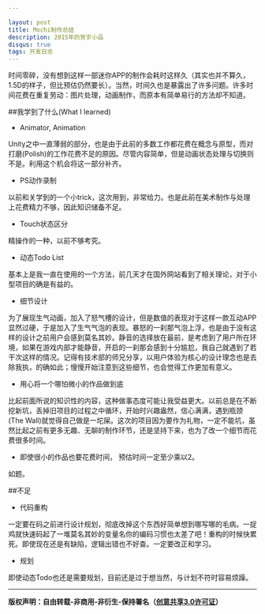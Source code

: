 ```yaml
---

layout: post
title: Mochi制作总结
description: 2015年的贺岁小品
disqus: true
tags: 开发日志
---
```

时间零碎，没有想到这样一部迷你APP的制作会耗时这样久（其实也并不算久，1.5D的样子，但比预估仍然要长）。当然，时间久也是暴露出了许多问题。许多时间花费在重复劳动：图片处理，动画制作，而原本有简单易行的方法却不知道。

##我学到了什么(What I learned)

- Animator, Animation

Unity之中一直薄弱的部分，也是由于此前的多数工作都花费在概念与原型，而对打磨(Polish)的工作花费不足的原因。尽管内容简单，但是动画状态处理与切换则不是。利用这个机会将这一部分补齐。

- PS动作录制

以前和关学到的一个小trick，这次用到，非常给力。也是此前在美术制作与处理上花费精力不够，因此知识储备不足。

- Touch状态区分

精操作的一种，以前不够考究。

- 动态Todo List

基本上是我一直在使用的一个方法，前几天才在国外网站看到了相关理论，对于小型项目的确是有益的。

- 细节设计

为了展现生气动画，加入了怒气槽的设计，但是数值的表现对于这样一款互动APP显然过硬，于是加入了生气气泡的表现。暴怒的一刹那气泡上浮，也是由于没有这样的设计之前用户会感到莫名其妙。静音的选择放在最前，是考虑到了用户所在环境，如果在游戏内部才能静音，开启的一刹那会感到十分尴尬，我自己就遇到了若干次这样的情况。记得有技术部的师兄分享，以用户体验为核心的设计理念也是去除我执，的确如此；慢慢开始注意到这些细节，也会觉得工作更加有意义。

- 用心将一个哪怕微小的作品做到底

比起前面所说的知识性的内容，这种做事态度可能让我受益更大。以前总是在不断挖新坑，丢掉旧项目的过程之中循环，开始时兴趣盎然，信心满满，遇到瓶颈(The Wall)就觉得自己做是一坨屎。这次的项目因为要作为礼物，一定不能坑，虽然比起之前有更多无趣、无聊的制作环节，还是坚持下来，也为了改一个细节而花费很多时间。

- 即使很小的作品也要花费时间， 预估时间一定至少乘以2。

如题。

##不足

- 代码重构

一定要在码之前进行设计规划，彻底改掉这个东西好简单想到哪写哪的毛病。一捉鸡就快速码起了一堆莫名其妙的变量名你的编码习惯也太差了吧！重构的时候快累死。即使现在还是有缺陷，逻辑出错也不好查。一定要改正和学习。

- 规划

即使动态Todo也还是需要规划，目前还是过于想当然，与计划不符时容易烦躁。

---
**版权声明：自由转载-非商用-非衍生-保持署名（[创意共享3.0许可证](https://creativecommons.org/licenses/by-nc-nd/3.0/deed.zh)）**